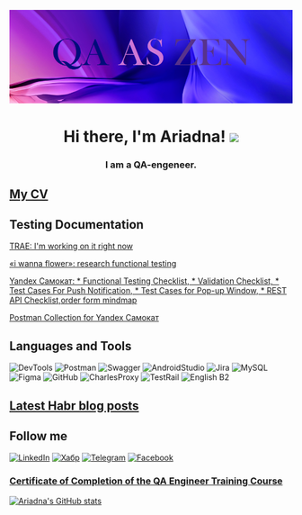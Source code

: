 ![Header](https://github.com/ariadna-eiz/ariadna-eiz/blob/main/assets/explorer_a1wpu1D2nN.png)

## <h1 align="center">Hi there, I'm Ariadna! <img src="https://github.com/blackcater/blackcater/raw/main/images/Hi.gif" height="32"/></h1>
<h3 align="center">I am a QA-engeneer.</h3>

## [My CV](https://drive.google.com/file/d/1aMsLyfpmMKMY-B4bo5uSM_ZY0CAlvCYC/view?usp=share_link)


## Testing Documentation
[TRAE: I'm working on it right now](https://docs.google.com/spreadsheets/d/1MPg0jTYXhQfRL-2EMRQxyKWiSjtdwElPuHrEutpRHKg/edit?usp=sharing)

[«i wanna flower»: research functional testing](https://docs.google.com/spreadsheets/d/12LWsZBso8cBERHSpNNBgKqFgzw9xSQxDvnLUay4A83Q/edit#gid=0)

[Yandex Самокат: * Functional Testing Checklist, * Validation Checklist, * Test Cases For Push Notification, * Test Cases for Pop-up Window, * REST API Checklist,order form mindmap](https://docs.google.com/spreadsheets/d/1CxVrCZYPT2TqviqsXyTCQnp-RxqjsSCLAAJTr_AOGw4/edit?usp=sharing)

[Postman Collection for Yandex Самокат](https://drive.google.com/file/d/1UZUt1Xx45EqXdetmXcdKFWYZx86wJvZL/view?usp=share_link)


## Languages and Tools
![DevTools](https://img.shields.io/badge/-DevTools-120082?style=for-the-badge&logo=devtools)
![Postman](https://img.shields.io/badge/-Postman-120082?style=for-the-badge&logo=postman)
![Swagger](https://img.shields.io/badge/-Swagger-120082?style=for-the-badge&logo=swagger)
![AndroidStudio](https://img.shields.io/badge/-AndroidStudio-120082?style=for-the-badge&logo=AndroidStudio)
![Jira](https://img.shields.io/badge/-Jira-120082?style=for-the-badge&logo=Jira)
![MySQL](https://img.shields.io/badge/-MySQL-120082?style=for-the-badge&logo=MySQL)
![Figma](https://img.shields.io/badge/-Figma-120082?style=for-the-badge&logo=Figma)
![GitHub](https://img.shields.io/badge/-GitHub-120082?style=for-the-badge&logo=GitHub)
![CharlesProxy](https://img.shields.io/badge/-CharlesProxy-120082?style=for-the-badge&logo=Charles)
![TestRail](https://img.shields.io/badge/-TestRail-120082?style=for-the-badge&logo=TestRail)
![English B2](https://img.shields.io/badge/-English(B2)-120082?style=for-the-badge&logo=)

## [Latest Habr blog posts](https://habr.com/ru/users/ariadna_eiz/posts/)
<!-- BLOG-POST-LIST:START -->
<!-- BLOG-POST-LIST:END -->


## Follow me
[![LinkedIn](https://img.shields.io/badge/-LinkedIn-6014bb?style=for-the-badge&logo=LinkedIn)](https://www.linkedin.com/in/ariadna-eizenkhart-811706259/?midToken=AQGl2cML5_DpBw&midSig=0p-YAfcipquqA1&trk=eml-email_jobs_first_time_job_seeker_01-header-35-profile&trkEmail=eml-email_jobs_first_time_job_seeker_01-header-35-profile-null-hnpkwd%7Elckw21ga%7Ei7-null-neptune%2Fprofile%7Evanity%2Eview)
[![Хабр](https://img.shields.io/badge/-Хабр-6014bb?style=for-the-badge&logo=habr)](https://habr.com/ru/users/ariadna_eiz/)
[![Telegram](https://img.shields.io/badge/-Telegram-6014bb?style=for-the-badge&logo=Telegram)](https://t.me/ariadna_eiz)
[![Facebook](https://img.shields.io/badge/-Facebook-6014bb?style=for-the-badge&logo=Facebook)](https://www.facebook.com/eizenkhart/)

### [Certificate of Completion of the QA Engineer Training Course](https://drive.google.com/file/d/1Fod0lzl9bil5wtZ7qNUi7vJ-R5D6byQY/view?usp=share_link)

[![Ariadna's GitHub stats](https://github-readme-stats.vercel.app/api?username=ariadna-eiz&count_private=true&show_icons=true&theme=jolly)
](https://github.com/anuraghazra/github-readme-stats)

